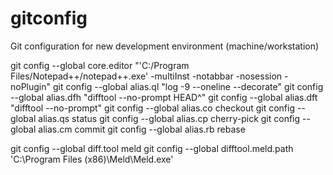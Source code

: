 # gitconfig
Git configuration for new development environment (machine/workstation)

git config --global core.editor "'C:/Program Files/Notepad++/notepad++.exe' -multiInst -notabbar -nosession -noPlugin"
git config --global alias.ql "log -9 --oneline --decorate"
git config --global alias.dfh "difftool --no-prompt HEAD^"
git config --global alias.dft "difftool --no-prompt"
git config --global alias.co checkout
git config --global alias.qs status
git config --global alias.cp cherry-pick
git config --global alias.cm commit
git config --global alias.rb rebase

git config --global diff.tool meld
git config --global	difftool.meld.path 'C:\Program Files (x86)\Meld\Meld.exe'

